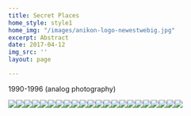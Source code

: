 ```yaml
---
title: Secret Places
home_style: style1
home_img: "/images/anikon-logo-newestwebig.jpg"
excerpt: Abstract
date: 2017-04-12
img_src: ''
layout: page

---
```

1990-1996 (analog photography)

![](/images/01.the-creative.jpg)![](/images/02.the_receptive.jpg)![](/images/06.conflict.jpg)![](/images/08.holding_together.jpg)![](/images/10.treading.jpg)![](/images/11.peace.jpg)![](/images/13.concord.jpg)![](/images/16.enthusiasm.jpg)![](/images/17.following-1.jpg)![](/images/20.contemplation.jpg)![](/images/22.grace.jpg)![](/images/25.innocence.jpg)![](/images/30.the_clinging.jpg)![](/images/35.progress.jpg)![](/images/37.the_family.jpg)![](/images/38.opposition.jpg)![](/images/40.deliverance.jpg)![](/images/45.gathering_together.jpg)![](/images/51.the_arousing.jpg)![](/images/53.development.jpg)![](/images/55.abundance.jpg)![](/images/58.joyous.jpg)